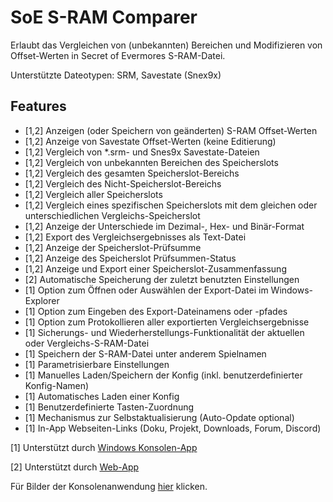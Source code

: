﻿# SoE S-RAM Comparer
Erlaubt das Vergleichen von (unbekannten) Bereichen und Modifizieren von Offset-Werten in Secret of Evermores S-RAM-Datei.

Unterstützte Dateotypen: SRM, Savestate (Snex9x)

## Features
* [1,2] Anzeigen (oder Speichern von geänderten) S-RAM Offset-Werten
* [1,2] Anzeige von Savestate Offset-Werten (keine Editierung)
* [1,2] Vergleich von *.srm- und Snes9x Savestate-Dateien
* [1,2] Vergleich von unbekannten Bereichen des Speicherslots
* [1,2] Vergleich des gesamten Speicherslot-Bereichs
* [1,2] Vergleich des Nicht-Speicherslot-Bereichs
* [1,2] Vergleich aller Speicherslots
* [1,2] Vergleich eines spezifischen Speicherslots mit dem gleichen oder unterschiedlichen Vergleichs-Speicherslot
* [1,2] Anzeige der Unterschiede im Dezimal-, Hex- und Binär-Format
* [1,2] Export des Vergleichsergebnisses als Text-Datei
* [1,2] Anzeige der Speicherslot-Prüfsumme
* [1,2] Anzeige des Speicherslot Prüfsummen-Status
* [1,2] Anzeige und Export einer Speicherslot-Zusammenfassung
* [2] Automatische Speicherung der zuletzt benutzten Einstellungen
* [1] Option zum Öffnen oder Auswählen der Export-Datei im Windows-Explorer
* [1] Option zum Eingeben des Export-Dateinamens oder -pfades
* [1] Option zum Protokollieren aller exportierten Vergleichsergebnisse
* [1] Sicherungs- und Wiederherstellungs-Funktionalität der aktuellen oder Vergleichs-S-RAM-Datei
* [1] Speichern der S-RAM-Datei unter anderem Spielnamen
* [1] Parametrisierbare Einstellungen
* [1] Manuelles Laden/Speichern der Konfig (inkl. benutzerdefinierter Konfig-Namen)
* [1] Automatisches Laden einer Konfig
* [1] Benutzerdefinierte Tasten-Zuordnung
* [1] Mechanismus zur Selbstaktualisierung (Auto-Opdate optional)
* [1] In-App Webseiten-Links (Doku, Projekt, Downloads, Forum, Discord)

[1] Unterstützt durch <a href=console-app>Windows Konsolen-App</a>

[2] Unterstützt durch <a href=comparison>Web-App</a>

Für Bilder der Konsolenanwendung <a href=imagery>hier</a> klicken.